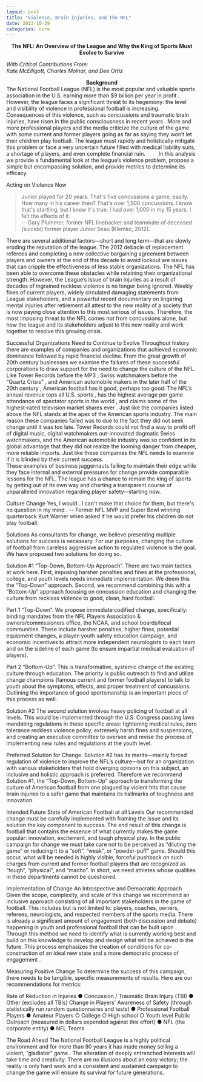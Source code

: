 ```yaml
---
layout: post
title: "Violence, Brain Injuries, and The NFL" 
date: 2013-10-29 
categories: core 
---
```


**<center>The NFL: An Overview of the League and
Why the King of Sports Must Evolve to Survive</center>**

*With Critical Contributions From:  
Kate McElligott, Charles Molnar, and Dee Ortiz*

**<center>Background</center>**
The National Football League (NFL) is the most popular  and valuable sports association in the U.S. earning more than $9 billion per year in profit . However, the league faces a significant threat to its hegemony: the level and visibility of violence in professional football is increasing. Consequences of this violence, such as concussions and traumatic brain injuries, have risen in the public consciousness in recent years . More and more professional players and the media criticize the culture of the game with some current and former players going as far as saying they won’t let their children play football. The league must rapidly and holistically mitigate this problem or face a very uncertain future filled with medical liability suits, a shortage of players, and even complete financial ruin.
&nbsp;&nbsp;&nbsp;&nbsp;&nbsp;&nbsp;&nbsp;&nbsp;In this analysis we provide a fundamental look at the league’s violence problem, propose a simple but encompassing solution, and provide metrics to determine its efficacy.

Acting on Violence Now
>Junior played for 20 years. That's five concussions a game, easily. How many in his career then? That's over 1,500 concussions. I know that's startling, but I know it's true. I had over 1,000 in my 15 years. I felt the effects of it.  
-- Gary Plummer, former NFL linebacker and teammate of deceased (suicide) former player Junior Seau (Klemko, 2012).

There are several additional factors—short and long term—that are slowly eroding the reputation of the league. The 2012 debacle of replacement referees  and completing a new collective bargaining agreement between players and owners at the end of this decade to avoid lockout  are issues that can cripple the effectiveness of less stable organizations. The NFL has been able to overcome these obstacles while retaining their organizational strength. However, the League’s issue of brain injuries as a result of decades of ingrained reckless violence is no longer being ignored.  Weekly fines of current players, widely circulated damaging statements from League stakeholders, and a powerful recent documentary on lingering mental injuries after retirement all attest to the new reality of a society that is now paying close attention to this most serious of issues. Therefore, the most imposing threat to the NFL comes not from concussions alone, but how the league and its stakeholders adjust to this new reality and work together to resolve this growing crisis.

Successful Organizations Need to Continue to Evolve
Throughout history there are examples of companies and organizations that achieved economic dominance followed by rapid financial decline. From the great growth of 20th century businesses we examine the failures of these successful corporations to draw support for the need to change the culture of the NFL.
Like Tower Records before the MP3 , Swiss watchmakers before the “Quartz Crisis” , and American automobile makers in the later half of the 20th century , American football has it good, perhaps too good. The NFL’s annual revenue tops all U.S. sports , has the highest average per game attendance of spectator sports in the world , and claims some of the highest-rated television market shares ever . Just like the companies listed above the NFL stands at the apex of the American sports industry. The main reason these companies failed was to due to the fact they did not seek change until it was too late. 
Tower Records could not find a way to profit off of digital music, digital watchmakers out-innovated dogmatic Swiss watchmakers, and the American automobile industry was so confident in its global advantage that they did not realize the looming danger from cheaper, more reliable imports. Just like these companies the NFL needs to examine if it is blinded by their current success.  
These examples of business juggernauts failing to maintain their edge while they face internal and external pressures for change provide comparable lessons for the NFL. The league has a chance to remain the king of sports by getting out of its own way and charting a transparent course of unparalleled innovation regarding player safety--starting now.

Culture Change
Yes, I would…I can't make that choice for them, but there's no question in my mind .
-- Former NFL MVP and Super Bowl winning quarterback Kurt Warner when asked if he would prefer his children do not play football.



Solutions
As consultants for change, we believe presenting multiple solutions for success is necessary. For our purposes, changing the culture of football from careless aggressive action to regulated violence is the goal. We have proposed two solutions for doing so.

Solution #1
“Top-Down, Bottom-Up Approach”. There are two main tactics at work here. First, imposing harsher penalties and fines at the professional, college, and youth levels needs immediate implementation. We deem this the “Top-Down” approach. Second, we recommend combining this with a “Bottom-Up” approach focusing on concussion education and changing the culture from reckless violence to good, clean, hard football. 

Part 1 “Top-Down”.  We propose immediate codified change, specifically: binding mandates from the NFL Players Association & owners/commissioners office, the NCAA, and school boards/local communities. These include harsher penalties, higher fines, potential equipment changes, a player-youth safety education campaign, and economic incentives to attract more independent neurologists to each team and on the sideline of each game (to ensure impartial medical evaluation of players). 

Part 2 “Bottom-Up”. This is transformative, systemic change of the existing culture through education. The priority is public outreach to find and utilize change champions (famous current and former football players) to talk to youth about the symptoms, effects, and proper treatment of concussions. Outlining the importance of good sportsmanship is an important piece of this process as well.

Solution #2
The second solution involves heavy policing of football at all levels. This would be implemented through the U.S. Congress passing laws mandating regulations in these specific areas: tightening medical rules, zero tolerance reckless violence policy, extremely harsh fines and suspensions, and creating an executive committee to oversee and revise the process of implementing new rules and regulations at the youth level.

Preferred Solution for Change. Solution #2 has its merits—mainly forced regulation of violence to improve the NFL’s culture—but for an organization with various stakeholders that hold diverging opinions on this subject, an inclusive and holistic approach is preferred. Therefore we recommend Solution #1, the “Top-Down, Bottom-Up” approach to transforming the culture of American football from one plagued by violent hits that cause brain injuries to a safer game that maintains its hallmarks of toughness and innovation.

Intended Future State of American Football at all Levels
Our recommended change must be carefully implemented with framing the issue and its solution the key component to success. The end result of this change is football that contains the essence of what currently makes the game popular: innovation, excitement, and tough physical play. 
In the public campaign for change we must take care not to be perceived as “diluting the game” or reducing it to a “soft”, “weak”, or “powder-puff” game. Should this occur, what will be needed is highly visible, forceful pushback on such charges from current and former football players that are recognized as “tough”, “physical”, and “macho”. In short, we need athletes whose qualities in these departments cannot be questioned.

Implementation of Change 
An Introspective and Democratic Approach
Given the scope, complexity, and scale of this change we recommend an inclusive approach consisting of all important stakeholders in the game of football. This includes but is not limited to: players, coaches, owners, referees, neurologists, and respected members of the sports media. There is already a significant amount of engagement (both discussion and debate) happening in youth and professional football that can be built upon . Through this method we need to identify what is currently working best and build on this knowledge to develop and design what will be achieved in the future. This process emphasizes the creation of conditions for co-construction of an ideal new state and a more democratic process of engagement .
 
Measuring Positive Change
To determine the success of this campaign, there needs to be tangible, specific measurements of results. Here are our recommendations for metrics:

Rate of Reduction in Injuries
●	Concussion / Traumatic Brain Injury (TBI)
●	Other (excludes all TBIs)
Change in Players’ Awareness of Safety (through statistically run random questionnaires and tests)
●	Professional Football Players
●	Amateur Players
○	College
○	High school
○	Youth level
Public Outreach (measured in dollars expended against this effort)
●	NFL (the corporate entity)
●	NFL Teams





The Road Ahead
The National Football League is a highly political environment and for more than 90 years it has made money selling a violent, “gladiator” game . The alteration of deeply entrenched interests will take time and creativity. There are no illusions about an easy victory; the reality is only hard work and a consistent and sustained campaign to change the game will ensure its survival for future generations.
